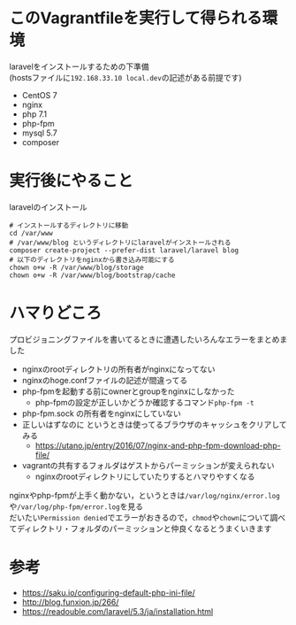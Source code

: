# このVagrantfileを実行して得られる環境

laravelをインストールするための下準備  
(hostsファイルに`192.168.33.10 local.dev`の記述がある前提です)

* CentOS 7
* nginx
* php 7.1
* php-fpm
* mysql 5.7
* composer


# 実行後にやること

laravelのインストール

```
# インストールするディレクトリに移動
cd /var/www
# /var/www/blog というディレクトリにlaravelがインストールされる
composer create-project --prefer-dist laravel/laravel blog
# 以下のディレクトリをnginxから書き込み可能にする
chown o+w -R /var/www/blog/storage
chown o+w -R /var/www/blog/bootstrap/cache
```

# ハマりどころ

プロビジョニングファイルを書いてるときに遭遇したいろんなエラーをまとめました

* nginxのrootディレクトリの所有者がnginxになってない
* nginxのhoge.confファイルの記述が間違ってる
* php-fpmを起動する前にownerとgroupをnginxにしなかった
    * php-fpmの設定が正しいかどうか確認するコマンド`php-fpm -t`
* php-fpm.sock の所有者をnginxにしていない
* 正しいはずなのに というときは使ってるブラウザのキャッシュをクリアしてみる
    * https://utano.jp/entry/2016/07/nginx-and-php-fpm-download-php-file/
* vagrantの共有するフォルダはゲストからパーミッションが変えられない
    * nginxのrootディレクトリにしていたりするとハマりやすくなる

nginxやphp-fpmが上手く動かない，というときは`/var/log/nginx/error.log`や`/var/log/php-fpm/error.log`を見る  
だいたい`Permission denied`でエラーがおきるので，`chmod`や`chown`について調べてディレクトリ・フォルダのパーミッションと仲良くなるとうまくいきます

# 参考

* https://saku.io/configuring-default-php-ini-file/
* http://blog.funxion.jp/266/
* https://readouble.com/laravel/5.3/ja/installation.html
